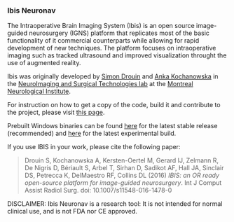 ### Ibis Neuronav ###
The Intraoperative Brain Imaging System (Ibis) is an open source image-guided neurosurgery (IGNS) platform that replicates most of the basic functionality of it commercial counterparts while allowing for rapid development of new techniques. The platform focuses on intraoperative imaging such as tracked ultrasound and improved visualization throught the use of augmented reality.

Ibis was originally developed by [Simon Drouin](http://nist.mni.mcgill.ca/?page_id=369) and [Anka Kochanowska](http://nist.mni.mcgill.ca/?page_id=663) in the [NeuroImaging and Surgical Technologies lab](http://nist.mni.mcgill.ca) at the [Montreal Neurological Institute](http://www.mcgill.ca/neuro/).

For instruction on how to get a copy of the code, build it and contribute to the project, please visit [this page](https://github.com/IbisNeuronav/Ibis/wiki/IBIS-Documentation).

Prebuilt Windows binaries can be found [here](https://github.com/IbisNeuronav/Ibis/releases/download/release-3.2.1/Ibis3.2.1-win64-Release.zip) for the latest stable release (recommended) and [here](https://github.com/IbisNeuronav/Ibis/releases/download/latest_dev/ibis-install-windows.zip) for the latest experimental build.

If you use IBIS in your work, please cite the following paper:
> Drouin S, Kochanowska A, Kersten-Oertel M, Gerard IJ, Zelmann R, De Nigris D, Bériault S, Arbel T, Sirhan D, Sadikot AF, Hall JA,  Sinclair DS, Petrecca K, DelMaestro RF, Collins DL (2016) *IBIS: an OR ready open-source platform for image-guided neurosurgery*. Int J Comput Assist Radiol Surg. doi: 10.1007/s11548-016-1478-0

DISCLAIMER: Ibis Neuronav is a research tool: It is not intended for normal clinical use, and is not FDA nor CE approved.
